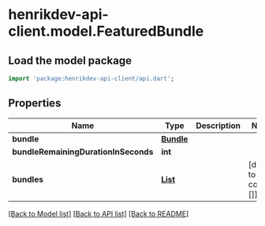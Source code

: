 # henrikdev-api-client.model.FeaturedBundle

## Load the model package
```dart
import 'package:henrikdev-api-client/api.dart';
```

## Properties
Name | Type | Description | Notes
------------ | ------------- | ------------- | -------------
**bundle** | [**Bundle**](Bundle.md) |  | 
**bundleRemainingDurationInSeconds** | **int** |  | 
**bundles** | [**List<Bundle>**](Bundle.md) |  | [default to const []]

[[Back to Model list]](../README.md#documentation-for-models) [[Back to API list]](../README.md#documentation-for-api-endpoints) [[Back to README]](../README.md)


